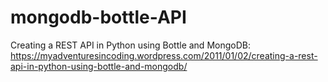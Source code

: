# mongodb-bottle-API
Creating a REST API in Python using Bottle and MongoDB: https://myadventuresincoding.wordpress.com/2011/01/02/creating-a-rest-api-in-python-using-bottle-and-mongodb/
